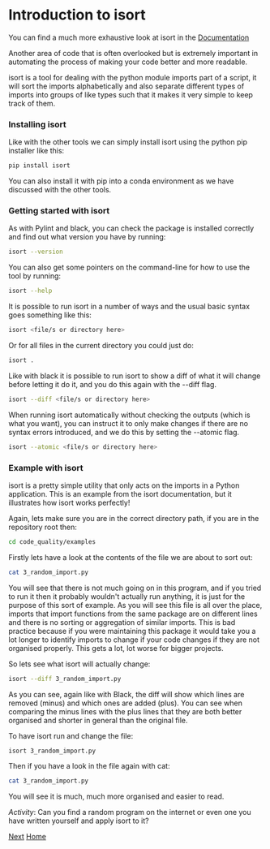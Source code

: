 # Introduction to isort

You can find a much more exhaustive look at isort in the [Documentation](https://pycqa.github.io/isort/)

Another area of code that is often overlooked but is extremely important in automating the process of making your code better and more readable.

isort is a tool for dealing with the python module imports part of a script, it will sort the imports alphabetically and also separate different types of imports into groups of like types such that it makes it very simple to keep track of them.

### Installing isort

Like with the other tools we can simply install isort using the python pip installer like this:

```bash
pip install isort
```

You can also install it with pip into a conda environment as we have discussed with the other tools.


### Getting started with isort

As with Pylint and black, you can check the package is installed correctly and find out what version you have by running:

```bash
isort --version
```

You can also get some pointers on the command-line for how to use the tool by running:

```bash
isort --help
```

It is possible to run isort in a number of ways and the usual basic syntax goes something like this:


```bash
isort <file/s or directory here>
```

Or for all files in the current directory you could just do:

```bash
isort .
```

Like with black it is possible to run isort to show a diff of what it will change before letting it do it, and you do this again with the --diff flag.

```bash
isort --diff <file/s or directory here>
```

When running isort automatically without checking the outputs (which is what you want), you can instruct it to only make changes if there are no syntax errors introduced, and we do this by setting the --atomic flag.

```bash
isort --atomic <file/s or directory here>
```

### Example with isort

isort is a pretty simple utility that only acts on the imports in a Python application. This is an example from the isort documentation, but it illustrates how isort works perfectly!

Again, lets make sure you are in the correct directory path, if you are in the repository root then:

```bash
cd code_quality/examples
```

Firstly lets have a look at the contents of the file we are about to sort out:

```bash
cat 3_random_import.py
```

You will see that there is not much going on in this program, and if you tried to run it then it probably wouldn't actually run anything, it is just for the purpose of this sort of example. As you will see this file is all over the place, imports that import functions from the same package are on different lines and there is no sorting or aggregation of similar imports. This is bad practice because if you were maintaining this package it would take you a lot longer to identify imports to change if your code changes if they are not organised properly. This gets a lot, lot worse for bigger projects.

So lets see what isort will actually change:

```bash
isort --diff 3_random_import.py
```

As you can see, again like with Black, the diff will show which lines are removed (minus) and which ones are added (plus). You can see when comparing the minus lines with the plus lines that they are both better organised and shorter in general than the original file.

To have isort run and change the file:

```bash
isort 3_random_import.py
```

Then if you have a look in the file again with cat:

```bash
cat 3_random_import.py
```

You will see it is much, much more organised and easier to read.

*Activity*: Can you find a random program on the internet or even one you have written yourself and apply isort to it?

[Next](5_precommit.md)
[Home](../)
